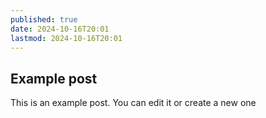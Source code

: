 ```yaml
---
published: true
date: 2024-10-16T20:01
lastmod: 2024-10-16T20:01
---
```


## Example post

This is an example post. You can edit it or create a new one
